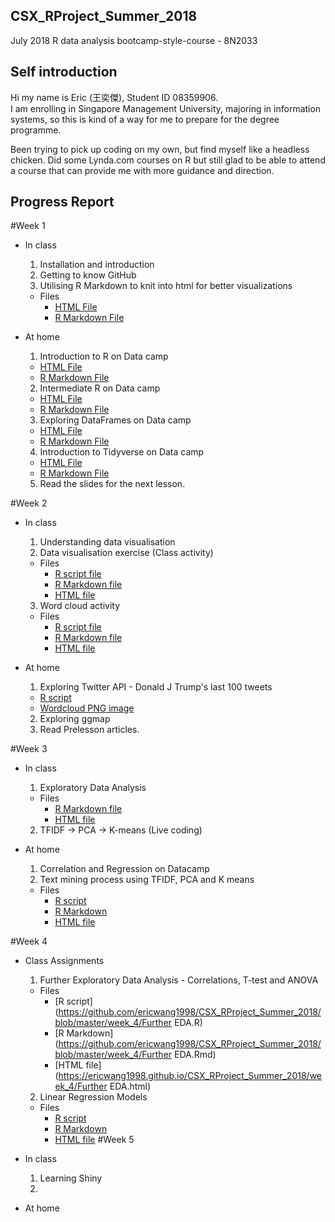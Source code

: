## CSX_RProject_Summer_2018
July 2018 R data analysis bootcamp-style-course - 8N2033

## Self introduction
Hi my name is Eric (王奕傑), Student ID 08359906.  
I am enrolling in Singapore Management University, majoring in information systems, so this is kind of a way for me to prepare for the degree programme.  

Been trying to pick up coding on my own, but find myself like a headless chicken. Did some Lynda.com courses on R but still glad to be able to attend a course that can provide me with more guidance and direction.

## Progress Report
#Week 1
* In class
  1. Installation and introduction
  2. Getting to know GitHub
  3. Utilising R Markdown to knit into html for better visualizations
  * Files
    + [HTML File](https://ericwang1998.github.io/CSX_RProject_Summer_2018/week_1/Class_assignment.html)
    + [R Markdown File](https://github.com/ericwang1998/CSX_RProject_Summer_2018/blob/master/week_1/Class_assignment.Rmd)

* At home
  1. Introduction to R on Data camp
  + [HTML File](https://ericwang1998.github.io/CSX_RProject_Summer_2018/week_1/HW/hw1_introtoR.html)
  + [R Markdown File](https://github.com/ericwang1998/CSX_RProject_Summer_2018/blob/master/week_1/HW/hw1_introtoR.Rmd)
  2. Intermediate R on Data camp
  + [HTML File](https://ericwang1998.github.io/CSX_RProject_Summer_2018/week_1/HW/hw2_intermedR.html)
  + [R Markdown File](https://github.com/ericwang1998/CSX_RProject_Summer_2018/blob/master/week_1/HW/hw2_intermedR.Rmd)
  3. Exploring DataFrames on Data camp
  + [HTML File](https://ericwang1998.github.io/CSX_RProject_Summer_2018/week_1/HW/hw3_dataframes.html)
  + [R Markdown File](https://github.com/ericwang1998/CSX_RProject_Summer_2018/blob/master/week_1/HW/hw3_dataframes.Rmd)
  4. Introduction to Tidyverse on Data camp
  + [HTML File](https://ericwang1998.github.io/CSX_RProject_Summer_2018/week_1/HW/hw4_tidyverse.html)
  + [R Markdown File](https://github.com/ericwang1998/CSX_RProject_Summer_2018/blob/master/week_1/HW/hw4_tidyverse.Rmd)
  5. Read the slides for the next lesson. 

#Week 2
* In class
  1. Understanding data visualisation
  2. Data visualisation exercise (Class activity)
  * Files
    + [R script file](https://github.com/ericwang1998/CSX_RProject_Summer_2018/blob/master/week_2/Class_assignment2.R)
    + [R Markdown file](https://github.com/ericwang1998/CSX_RProject_Summer_2018/blob/master/week_2/Class_assignment2.Rmd)
    + [HTML file](https://ericwang1998.github.io/CSX_RProject_Summer_2018/week_2/Class_assignment2.html)
  3. Word cloud activity
  * Files
    + [R script file](https://github.com/ericwang1998/CSX_RProject_Summer_2018/blob/master/week_2/word_cloud/wordcloud.R)
    + [R Markdown file](https://github.com/ericwang1998/CSX_RProject_Summer_2018/blob/master/week_2/word_cloud/wordcloud.Rmd)
    + [HTML file](https://ericwang1998.github.io/CSX_RProject_Summer_2018/week_2/word_cloud/wordcloud.html)

* At home
  1. Exploring Twitter API - Donald J Trump's last 100 tweets
    + [R script](https://github.com/ericwang1998/CSX_RProject_Summer_2018/blob/master/week_2/word_cloud/donald_trump_twitter_wordcloud.R)
    + [Wordcloud PNG image](https://github.com/ericwang1998/CSX_RProject_Summer_2018/blob/master/week_2/word_cloud/Trump_100tweets_1546_13_7_2018.png)
  2. Exploring ggmap
  3. Read Prelesson articles.
 
#Week 3
* In class
  1. Exploratory Data Analysis
    * Files
      + [R Markdown file](https://github.com/ericwang1998/CSX_RProject_Summer_2018/blob/master/week_3/EDA.Rmd)
      + [HTML file](https://ericwang1998.github.io/CSX_RProject_Summer_2018/week_3/EDA.html)
  2. TFIDF -> PCA -> K-means (Live coding)
   
* At home
  1. Correlation and Regression on Datacamp
  2. Text mining process using TFIDF, PCA and K means
   * Files
      + [R script](https://github.com/ericwang1998/CSX_RProject_Summer_2018/blob/master/week_3/TFIDF_PCA_Kmeans.R)
      + [R Markdown](https://github.com/ericwang1998/CSX_RProject_Summer_2018/blob/master/week_3/songs_data/TFIDF_PCA_Kmeans.Rmd)
      + [HTML file](https://ericwang1998.github.io/CSX_RProject_Summer_2018/week_3/songs_data/TFIDF_PCA_Kmeans.html)
      
#Week 4
* Class Assignments
  1. Further Exploratory Data Analysis - Correlations, T-test and ANOVA
    * Files
      + [R script](https://github.com/ericwang1998/CSX_RProject_Summer_2018/blob/master/week_4/Further EDA.R)
      + [R Markdown](https://github.com/ericwang1998/CSX_RProject_Summer_2018/blob/master/week_4/Further EDA.Rmd)
      + [HTML file](https://ericwang1998.github.io/CSX_RProject_Summer_2018/week_4/Further EDA.html)
  
  2. Linear Regression Models 
    * Files
      + [R script](https://github.com/ericwang1998/CSX_RProject_Summer_2018/blob/master/week_3/TFIDF_PCA_Kmeans.R)
      + [R Markdown](https://github.com/ericwang1998/CSX_RProject_Summer_2018/blob/master/week_3/songs_data/TFIDF_PCA_Kmeans.Rmd)
      + [HTML file](https://ericwang1998.github.io/CSX_RProject_Summer_2018/week_3/songs_data/TFIDF_PCA_Kmeans.html)
#Week 5
* In class
  1. Learning Shiny
  2. 

* At home
